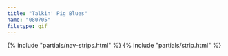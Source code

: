 ```yaml
---
title: "Talkin' Pig Blues"
name: "080705"
filetype: gif
---
```


{% include "partials/nav-strips.html" %}
{% include "partials/strip.html" %}